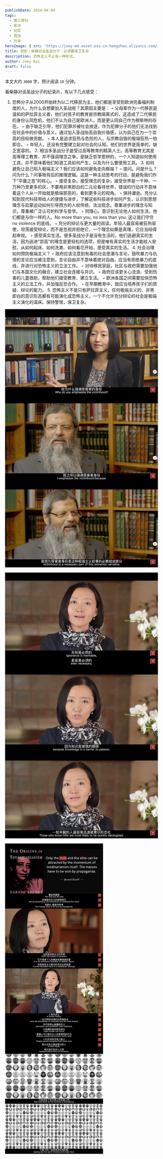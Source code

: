 ```yaml
---
publishDate: 2024-04-04
tags:
  - 第三周刊
  - 影评
  - 纪实
  - 政治
  - 社会
heroImage: { src: 'https://joey-md-asset.oss-cn-hangzhou.aliyuncs.com/img/202411202010647.png', inferSize: true}
title: 观影｜柴静对谈圣战分子：必须要保卫复杂
description: 恐怖主义不止有一种形式。
author: Joey Kai
draft: false
---
```


本文大约 `3000` 字，预计阅读 `10` 分钟。

看柴静对谈圣战分子的纪录片，有以下几点感受：
1.	恐怖分子从2000开始转为以二代移民为主，他们都是享受到欧洲完备福利制度的人，为什么会想要加入圣战呢？其原因主要是：
	◦	父母辈作为一代移民是温和的萨拉菲主义者，他们对孩子的教育是宗教隔离式的，这造成了二代移民的身份认同危机，他们不认为自己是欧洲人，而是更认同自己作为穆斯林的存在。
	◦	由于缺乏引导，他们犯罪并被社会放逐，作为犯罪分子的他们无法找到在社会中的价值与意义，通过加入圣战抬高自我价值感，认为自己在为一个崇高的目标做贡献。
	◦	本人是追求狂热与危险的人，与宗教自毁的极端狂热一拍即合。
	◦	年轻人，还没有完整建立起对社会的认知，他们的世界是简单的，缺乏宽容的。
	2.	相当多圣战分子是受过高等教育的精英人士。高等教育尤其是高等理工教育，并不强调理念之争，是缺乏哲学思辨的，一个人知道如何使用工具，并不意味着他们知道工具如何产生，以及为什么要使用工具。
	3.	如何避免让自己陷入极端主义？我们应该如何避免走向极端？
	◦	提问。问是什么？问为什么？问事物背后的推理逻辑。这是一种主动思考的行动，是避免我们作下“平庸之恶”的核心。
	◦	接受复杂。接受理念的复杂，接受世界是一千种、一万种乃至更多的灰，不要用非黑即白的二元论看待世界，错误的行动并不意味着这个人从一开始就是极端邪恶的，看到更多元的视角。
	◦	保持谦逊。充分认知到现代科技带给人的便捷与进步，了解这些科技进步如何产生，认识到思想理念与启蒙运动如何引导西方的人权传统、法治观念。尊重进步的理念与知识，尊重被广泛认可的科学与哲学。
	◦	同理心。意识到无论他人如何生活，他们都是与你一样的人。No more than you, no less than you. 这让我们守住 no violence 的底线。
	◦	充分的辩论与更大量的阅读。年轻人最容易被狂热驱使，坦荡接受辩论，而不是忽视并拒绝它，一个理念如果是真理，它应当经得起审视。
	◦	感受真实生活。很多圣战分子是没有生活的，他们逃避真实的生活，因为逃进“崇高”的理念是更轻松的选项，但是唯有真实的生活才能给人安慰，从如何起床、如何洗漱、如何看花开始，感受真实的生活。
	4.	社会治理如何预防极端主义？
	◦	政府应该注意到有毒的社会思潮与言论，鼓吹暴力与仇恨的言论应当被注意到，言论自由并不意味着绝对自由，应当有拒绝暴力的底线，并进行对恐怖主义的立法工作。
	◦	对待移民家庭，社区与政府需要加强他们与本国文化的融合，建立社会连接与共识。
	◦	政府应该更关心流浪、受到伤害的儿童救助，帮助他们接受教育、建立生活。
	◦	欧洲各国之间需要加快恐怖主义的立法工作，并加强反恐合作。
	◦	在早期教育中，就应当培养孩子们的质疑、辩论的能力。
	5.	恐怖主义不是只有萨拉菲主义，任何极端主义的、非黑即白的意识形态都有可能演化成恐怖主义，一个不允许充分辩论的社会是极端主义演化的温床。保持警惕，保卫复杂。

![202412172242756](../assets/2024/202412172242756.png)

![202412172242733](../assets/2024/202412172242733.png)

![202412172243905](../assets/2024/202412172243905.png)

